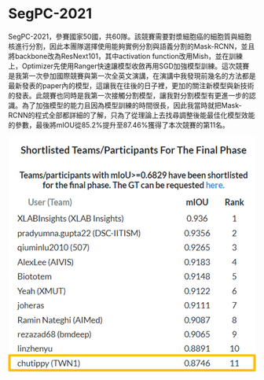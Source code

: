 # SegPC-2021
SegPC-2021，參賽國家50國，共60隊。該競賽需要對漿細胞癌的細胞質與細胞核進行分割，因此本團隊選擇使用能夠實例分割與語義分割的Mask-RCNN，並且將backbone改為ResNext101，其中activation function改用Mish，並在訓練上，Optimizer先使用Ranger快速讓模型收斂再用SGD加強模型訓練。這次競賽是我第一次參加國際競賽與第一次全英文演講，在演講中我發現前幾名的方法都是最新發表的paper內的模型，這讓我在往後的日子裡，更加的關注新模型與新技術的發表。此競賽也同時是我第一次接觸分割模型，讓我對分割模型有更進一步的認識。為了加強模型的能力且因為模型訓練的時間很長，因此我當時就把Mask-RCNN的程式全部都詳細的了解，只為了從理論上去找尋調整後能最佳化模型效能的參數，最後將mIOU從85.2%提升至87.46%獲得了本次競賽的第11名。

![image](https://github.com/Kevin7720/SegPC-2021/blob/master/picture/SegPC-2021%20(1).png)
